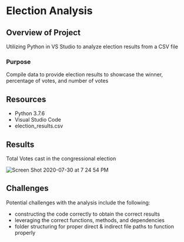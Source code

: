 # Election Analysis

## Overview of Project
Utilizing Python in VS Studio to analyze election results from a CSV file

### Purpose
Compile data to provide election results to showcase the winner, percentage of votes, and number of votes

## Resources
- Python 3.7.6
- Visual Studio Code
- election_results.csv

## Results

Total Votes cast in the congressional election

![Screen Shot 2020-07-30 at 7 24 54 PM](https://user-images.githubusercontent.com/67982071/88984241-17d7bd80-d29b-11ea-9481-2dae1a7a18e2.png)











## Challenges
Potential challenges with the analysis include the following:
- constructing the code correctly to obtain the correct results
- leveraging the correct functions, methods, and dependencies 
- folder structuring for proper direct & indirect file paths to function properly
